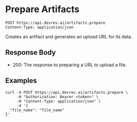 # Prepare Artifacts

```http
POST https://api.devrev.ai/artifacts.prepare
Content-Type: application/json
```

Creates an artifact and generates an upload URL for its data.




## Response Body

- 200: The response to preparing a URL to upload a file.

## Examples

```shell
curl -X POST https://api.devrev.ai/artifacts.prepare \
     -H "Authorization: Bearer <token>" \
     -H "Content-Type: application/json" \
     -d '{
  "file_name": "file_name"
}'
```